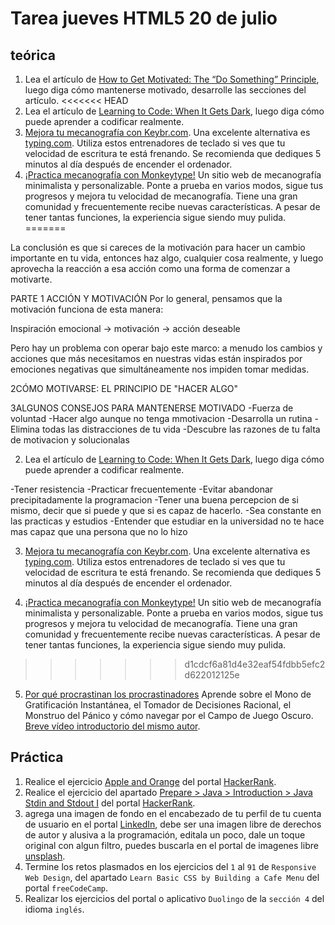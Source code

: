 # Tarea jueves HTML5 20 de julio

## teórica

1. Lea el artículo de [How to Get Motivated: The “Do Something” Principle](https://markmanson.net/how-to-get-motivated#action), luego diga cómo mantenerse motivado, desarrolle las secciones del artículo.
<<<<<<< HEAD
2. Lea el artículo de [Learning to Code: When It Gets Dark](https://www.freecodecamp.org/news/learning-to-code-when-it-gets-dark-e485edfb58fd#.yjh0fehje), luego diga cómo puede aprender a codificar realmente.
3. [Mejora tu mecanografía con Keybr.com](https://www.keybr.com/). Una excelente alternativa es [typing.com](https://www.typing.com/). Utiliza estos entrenadores de teclado si ves que tu velocidad de escritura te está frenando. Se recomienda que dediques 5 minutos al día después de encender el ordenador.
4. [¡Practica mecanografía con Monkeytype!](https://monkeytype.com/) Un sitio web de mecanografía minimalista y personalizable. Ponte a prueba en varios modos, sigue tus progresos y mejora tu velocidad de mecanografía. Tiene una gran comunidad y frecuentemente recibe nuevas características. A pesar de tener tantas funciones, la experiencia sigue siendo muy pulida.
=======

La conclusión es que si careces de la motivación para hacer un cambio importante en tu vida, entonces haz algo, cualquier cosa realmente, y luego aprovecha la reacción a esa acción como una forma de comenzar a motivarte.

PARTE 
1  ACCIÓN Y MOTIVACIÓN
Por lo general, pensamos que la motivación funciona de esta manera:

Inspiración emocional → motivación → acción deseable

Pero hay un problema con operar bajo este marco: a menudo los cambios y acciones que más necesitamos en nuestras vidas están inspirados por emociones negativas que simultáneamente nos impiden tomar medidas.

2CÓMO MOTIVARSE: EL PRINCIPIO DE "HACER ALGO"

3ALGUNOS CONSEJOS PARA MANTENERSE MOTIVADO
-Fuerza de voluntad
-Hacer algo aunque no tenga mmotivacion
-Desarrolla un rutina
-Elimina todas las distracciones de tu vida
-Descubre las razones de tu falta de motivacion y solucionalas


2. Lea el artículo de [Learning to Code: When It Gets Dark](https://www.freecodecamp.org/news/learning-to-code-when-it-gets-dark-e485edfb58fd#.yjh0fehje), luego diga cómo puede aprender a codificar realmente.

-Tener resistencia
-Practicar frecuentemente
-Evitar abandonar precipitadamente la programacion
-Tener una buena percepcion de si mismo, decir que si puede y que si es capaz de hacerlo.
-Sea constante en las practicas y estudios
-Entender que estudiar en la universidad no te hace mas capaz que una persona que no lo hizo


3. [Mejora tu mecanografía con Keybr.com](https://www.keybr.com/). Una excelente alternativa es [typing.com](https://www.typing.com/). Utiliza estos entrenadores de teclado si ves que tu velocidad de escritura te está frenando. Se recomienda que dediques 5 minutos al día después de encender el ordenador.

4. [¡Practica mecanografía con Monkeytype!](https://monkeytype.com/) Un sitio web de mecanografía minimalista y personalizable. Ponte a prueba en varios modos, sigue tus progresos y mejora tu velocidad de mecanografía. Tiene una gran comunidad y frecuentemente recibe nuevas características. A pesar de tener tantas funciones, la experiencia sigue siendo muy pulida.


>>>>>>> d1cdcf6a81d4e32eaf54fdbb5efc2d622012125e
5. [Por qué procrastinan los procrastinadores](https://waitbutwhy.com/2013/10/why-procrastinators-procrastinate.html) Aprende sobre el Mono de Gratificación Instantánea, el Tomador de Decisiones Racional, el Monstruo del Pánico y cómo navegar por el Campo de Juego Oscuro. [Breve vídeo introductorio del mismo autor](https://youtu.be/arj7oStGLkU).

## Práctica

1. Realice el ejercicio [Apple and Orange](https://www.hackerrank.com/challenges/apple-and-orange/problem?isFullScreen=false) del portal [HackerRank](https://www.hackerrank.com/dashboard).
2. Realice el ejercicio del apartado [Prepare > Java > Introduction > Java Stdin and Stdout I](https://www.hackerrank.com/challenges/java-stdin-and-stdout-1/problem?isFullScreen=true) del portal [HackerRank](https://www.hackerrank.com/dashboard).
3. agrega una imagen de fondo en el encabezado de tu perfil de tu cuenta de usuario en el portal [LinkedIn](https://www.linkedin.com/), debe ser una imagen libre de derechos de autor y alusiva a la programación, editala un poco, dale un toque original con algun filtro, puedes buscarla en el portal de imagenes libre [unsplash](https://unsplash.com).
4. Termine los retos plasmados en los ejercicios del `1` al `91` de `Responsive Web Design`, del apartado `Learn Basic CSS by Building a Cafe Menu` del portal `freeCodeCamp`.
5. Realizar los ejercicios del portal o aplicativo `Duolingo` de la `sección 4` del idioma `inglés`.